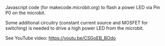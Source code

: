
Javascript code (for makecode.microbit.org) to flash a power LED via Pin P0 on the microbit.

Some additional circuitry (constant current source and MOSFET for switching) is needed to drive
a high power LED from the microbit.

See YouTube video: https://youtu.be/CSGoEB_BOdo



